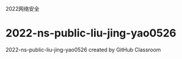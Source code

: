 2022网络安全
# 2022-ns-public-liu-jing-yao0526
2022-ns-public-liu-jing-yao0526 created by GitHub Classroom
